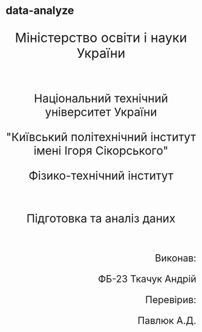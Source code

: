 # data-analyze
<p align=center style="font-size: 34px;">Міністерство освіти і науки України</p>
<br>
<p align=center style="font-size: 30px;"> Національний технічний університет України</p>
<p align=center style="font-size: 30px;">"Київський політехнічний інститут імені Ігоря Сікорського"</p>
<p align=center style="font-size: 30px;"> Фізико-технічний інститут</p>
<br>
<p align=center style="font-size: 30px;">Підготовка та аналіз даних</p>
<br>
<p align=right style="font-size: 25px;">Виконав:</p>
<p align=right style="font-size: 25px;">ФБ-23 Ткачук Андрій</p>
<p align=right style="font-size: 25px;">Перевірив:</p>
<p align=right style="font-size: 25px;">Павлюк А.Д.</p>

